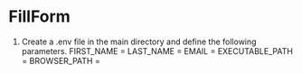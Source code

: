 # FillForm

1. Create a .env file in the main directory and define the following parameters.
  FIRST_NAME = 
  LAST_NAME = 
  EMAIL = 
  EXECUTABLE_PATH = 
  BROWSER_PATH = 
